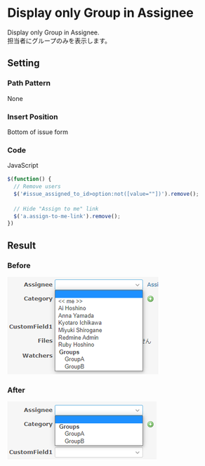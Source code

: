 # Display only Group in Assignee

Display only Group in Assignee.  
担当者にグループのみを表示します。

## Setting

### Path Pattern

None

### Insert Position

Bottom of issue form
<!-- 
Head of all pages
Bottom of issue form
Bottom of issue detail
Bottom of all pages
-->

### Code

JavaScript
<!--
JavaScript
CSS
HTML
-->

```javascript
$(function() {
  // Remove users
  $('#issue_assigned_to_id>option:not([value=""])').remove();

  // Hide "Assign to me" link
  $('a.assign-to-me-link').remove();
})
```

## Result

### Before

![before](./before.png)

### After

![after](./after.png)

